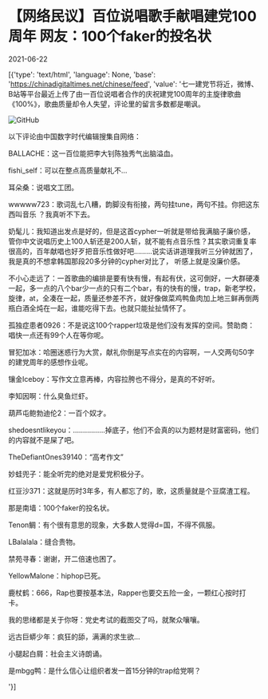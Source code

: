 # 【网络民议】百位说唱歌手献唱建党100周年  网友：100个faker的投名状

2021-06-22

[{'type': 'text/html', 'language': None, 'base': 'https://chinadigitaltimes.net/chinese/feed', 'value': '七一建党节将近，微博、B站等平台最近上传了由一百位说唱者合作的庆祝建党100周年的主旋律歌曲《100%》，歌曲质量却令人失望，评论里的留言多数都是嘲讽。

![GitHub](https://chinadigitaltimes.net/chinese/files/2021/06/说唱歌手.png)



以下评论由中国数字时代编辑搜集自网络：



BALLACHE：这一百位能把李大钊陈独秀气出脑溢血。

fishi_self：可以在整点高质量献礼不&#8230;

耳朵桑：说唱文工团。

wwwww723：歌词乱七八糟，韵脚没有衔接，两句挂tune，两句不挂。你把这东西叫音乐 ？我真听不下去。

奶髦儿：我知道出发点是好的，但是这首cypher一听就是带给我满脑子廉价感，管你中文说唱历史上100人斩还是200人斩，就不能有点音乐性？其实歌词重复率很高的，百年献唱也好歹把音乐性做好吧………说实话讲道理我听三分钟就困了，我是真的不想拿韩国那段20多分钟的cypher对比了， 听感上就是没廉价感。

不小心走远了：一首歌曲的编排是要有快有慢，有起有伏，这可倒好，一大群硬凑一起，多一点的八个bar少一点的只有二个bar，有的快有的慢，trap，新老学校，旋律，at，全凑在一起，质量还参差不齐，就好像做菜鸡鸭鱼肉加上地三鲜再倒两瓶白酒全炖在一起，谁能吃得下去。也就只能扯扯情怀了。

孤独症患者0926：不是说这100个rapper垃圾是他们没有发挥的空间。赞助商：唱快一点还有99个人在等你呢。

冒犯加冰：哈圈迷惑行为大赏，献礼你倒是写点实在的内容啊，一人交两句50字的建党周年的感想作业呢。

镶金Iceboy：写作文立意再棒，内容拉胯也不得分，是真的不好听。

李知因啊：什么臭鱼烂虾。

葫芦屯鲍勃迪伦2：一百个奴才。

shedoesntlikeyou：&#8230;&#8230;&#8230;&#8230;&#8230;.掉底子，他们不会真的以为题材是财富密码，他们的内容就不是屎了吧。

TheDefiantOnes39140：“高考作文”

妙蛙兜子：能全听完的绝对是爱党积极分子。

红豆沙371：这就是历时3年多，有人都忘了的，歌，这质量就是个豆腐渣工程。

那是南墙：100个faker的投名状。

Tenon鲷：有个很有意思的现象，大多数人觉得d=国，不得不佩服。

LBalalala：缝合贵物。

禁苑寻春：谢谢，开二倍速也困了。

YellowMalone：hiphop已死。

鹿杖鹤：666，Rap也要按基本法，Rapper也要交五险一金，一颗红心按时打卡。

我的思绪都是关于你呀：党史考试的截图交了吗，就聚众嚷嚷。

远古巨蟒少年：疯狂的舔，满满的求生欲…

小腿起白屑：社会主义诗朗诵。

是mbgg鸭：是什么信心让组织者发一首15分钟的trap给党啊？

'}]
